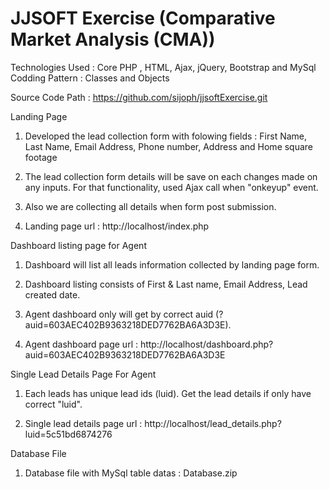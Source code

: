 # JJSOFT Exercise (Comparative Market Analysis (CMA))

Technologies Used : Core PHP , HTML, Ajax, jQuery, Bootstrap and MySql
Codding Pattern : Classes and Objects

Source Code Path : https://github.com/sijoph/jjsoftExercise.git

Landing Page

1. Developed the lead collection form with folowing fields : First Name, Last Name, Email Address, Phone number, Address and Home square footage
	
2. The lead collection form details will be save on each changes made on any inputs. 
   For that functionality, used Ajax call when "onkeyup" event.
   
3. Also we are collecting all details when form post submission.

4. Landing page url : http://localhost/index.php



Dashboard listing page for Agent

1. Dashboard will list all leads information collected by landing page form.

2. Dashboard listing consists of First & Last name, Email Address, Lead created date.

3. Agent dashboard only will get by correct auid (?auid=603AEC402B9363218DED7762BA6A3D3E).

4. Agent dashboard page url :  http://localhost/dashboard.php?auid=603AEC402B9363218DED7762BA6A3D3E


Single Lead Details Page For Agent 
 
 1. Each leads has unique lead ids (luid). Get the lead details if only have correct "luid".

 2. Single lead details page url : http://localhost/lead_details.php?luid=5c51bd6874276
 
 
 
Database File

1. Database file with MySql table datas : Database.zip

